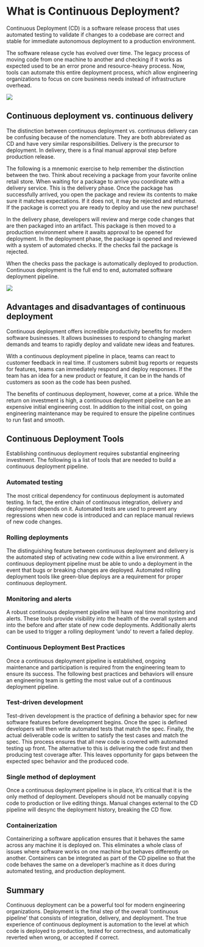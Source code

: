 # What is Continuous Deployment?

Continuous Deployment (CD) is a software release process that uses automated testing to validate if changes to a codebase are correct and stable for immediate autonomous deployment to a production environment.

The software release cycle has evolved over time. The legacy process of moving code from one machine to another and checking if it works as expected used to be  an error prone and resource-heavy process. Now, tools can automate this entire deployment process, which allow engineering organizations to focus on core business needs instead of infrastructure overhead.

![](https://wac-cdn.atlassian.com/dam/jcr:fac8c0df-3958-4cbd-a72b-976211235836/cont-deployment@2x.png?cdnVersion=1606)

## Continuous deployment vs. continuous delivery
The distinction between continuous deployment vs. continuous delivery can be confusing because of the nomenclature. They are both abbreviated as CD and have very similar responsibilities. Delivery is the precursor to deployment. In delivery, there is a final manual approval step before production release. 

The following is a mnemonic exercise to help remember the distinction between the two. Think about receiving a package from your favorite online retail store. When waiting for a package to arrive you coordinate with a delivery service. This is the delivery phase.  Once the package has successfully arrived, you open the package and review its contents to make sure it matches expectations. If it does not, it may be rejected and returned. If the package is correct you are ready to deploy and use the new purchase!

In the delivery phase, developers will review and merge code changes that are then packaged into an artifact. This package is then moved to a production environment where it awaits approval to be opened for deployment.  In the deployment phase, the package is opened and reviewed with a system of automated checks. If the checks fail the package is rejected. 

When the checks pass the package is automatically deployed to production. Continuous deployment is the full end to end, automated software deployment pipeline. 

![](https://wac-cdn.atlassian.com/dam/jcr:1ebe6373-ebd0-46f4-9b76-791ea2be9d56/cd-diagram@2x.png?cdnVersion=1606)

## Advantages and disadvantages of continuous deployment
Continuous deployment offers incredible productivity benefits for modern software businesses. It allows businesses to respond to changing market demands and teams to  rapidly deploy and validate new ideas and features. 

With a continuous deployment pipeline in place, teams can react to customer feedback in real time. If customers submit bug reports or requests for features, teams can immediately respond and deploy responses. If the team has an idea for a new product or feature, it can be in the hands of customers as soon as the code has been pushed.

The benefits of continuous deployment, however, come at a price. While the return on investment is high, a continuous deployment pipeline can be an expensive initial engineering cost. In addition to the initial cost, on going engineering maintenance may be required to ensure the pipeline continues to run fast and smooth.

## Continuous Deployment Tools
Establishing continuous deployment requires substantial engineering investment. The following is a list of tools that are needed to build a continuous deployment pipeline.

### Automated testing
The most critical dependency for continuous deployment is automated testing. In fact, the entire chain of continuous integration, delivery and deployment depends on it. Automated tests are used to prevent any regressions when new code is introduced and can replace manual reviews of new code changes. 

### Rolling deployments
The distinguishing feature between continuous deployment and delivery is the automated step of activating new code within a live environment. A continuous deployment pipeline must be able to undo a deployment in the event that  bugs or breaking changes are deployed. Automated rolling deployment tools like green-blue deploys are a requirement for proper continuous deployment.

### Monitoring and alerts
A robust continuous deployment pipeline will have real time monitoring and alerts. These tools provide visibility into the health of the overall system and into the before and after state of new code deployments. Additionally alerts can be used to trigger a rolling deployment ‘undo’ to revert a failed deploy.

### Continuous Deployment Best Practices
Once a continuous deployment pipeline is established, ongoing maintenance and participation is required from the engineering team to ensure its success. The following best practices and behaviors will ensure an engineering team is getting the most value out of a continuous deployment pipeline.

### Test-driven development
Test-driven development is the practice of defining a behavior spec for new software features before development begins. Once the spec is defined developers will then write automated tests that match the spec. Finally, the actual deliverable code is written to satisfy the test cases and match the spec. This process ensures that all new code is covered with automated testing up front. The alternative to this is delivering the code first and then producing test coverage after. This leaves opportunity for gaps between the expected spec behavior and the produced code.

### Single method of deployment 
Once a continuous deployment pipeline is in place, it’s critical that it is the only method of deployment. Developers should not be manually copying code to production or live editing things. Manual changes external to the CD pipeline will desync the deployment history, breaking the CD flow.

### Containerization
Containerizing a software application ensures that it behaves the same across any machine it is deployed on. This eliminates a whole class of issues where software works on one machine but behaves differently on another. Containers can be integrated as part of the CD pipeline so that the code behaves the same on a developer’s machine as it does during automated testing, and production deployment.

## Summary
Continuous deployment can be a powerful tool for modern engineering organizations. Deployment is the final step of the overall ‘continuous pipeline’ that consists of integration, delivery, and deployment. The true experience of continuous deployment is automation to the level at which code is deployed to production, tested for correctness, and automatically reverted when wrong, or accepted if correct.